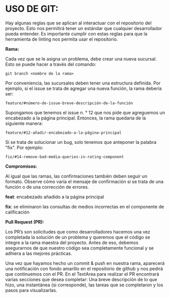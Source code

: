 # USO DE GIT:

Hay algunas reglas que se aplican al interactuar con el repositorio del proyecto. Esto nos permitirá tener un estándar que cualquier desarrollador pueda entender. Es importante cumplir con estas reglas para que la herramienta de linting nos permita usar el repositorio.

**Rama:**

Cada vez que se le asigna un problema, debe crear una nueva sucursal. Esto se puede hacer a través del comando:

```
git branch <nombre de la rama>
```

Por conveniencia, las sucursales deben tener una estructura definida. Por ejemplo, si el issue se trata de agregar una nueva función, la rama debería ser:

```
feature/#número-de-issue-breve-descripción-de-la-función
```

Supongamos que tenemos el issue n. ° 12 que nos pide que agreguemos un encabezado a la página principal. Entonces, la rama quedaría de la siguiente manera:

```
feature/#12-añadir-encabezado-a-la-página-principal
```

Si se trata de solucionar un bug, solo tenemos que anteponer la palabra "fix". Por ejemplo:

```
fix/#14-remove-bad-media-queries-in-rating-component
```

**Compromisos:**

Al igual que las ramas, las confirmaciones también deben seguir un formato. Observe cómo varía el mensaje de confirmación si se trata de una función o de una corrección de errores.

**feat**: encabezado añadido a la página principal

**fix**: se eliminaron las consultas de medios incorrectas en el componente de calificación

**Pull Request (PR):**

Los PR’s son solicitudes que como desarrolladores hacemos una vez completada la solución de un problema y queremos que el código se integre a la rama maestra del proyecto. Antes de eso, debemos asegurarnos de que nuestro código sea completamente funcional y se adhiera a las mejores prácticas.

Una vez que hayamos hecho un commit & push en nuestra rama, aparecerá una notificación con fondo amarillo en el repositorio de github y nos pedirá que continuemos con el PR. En el TextArea para realizar el PR encontrará varias secciones que desea completar: Una breve descripción de lo que hizo, una instantánea (si corresponde), las tareas que se completaron y los pasos para visualizarlas.
